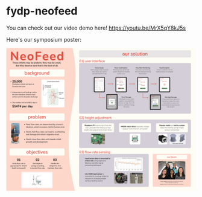 # fydp-neofeed
You can check out our video demo here! https://youtu.be/MrX5qY8kJ5s 

Here's our symposium poster:

![NeoFeed Poster](https://github.com/roulstonerin/fydp-neofeed/blob/main/poster%20V2.png "Symposium Poster")



